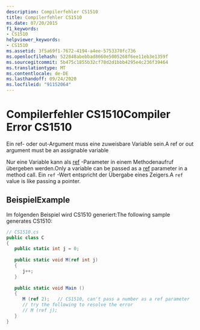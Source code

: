 ```yaml
---
description: Compilerfehler CS1510
title: Compilerfehler CS1510
ms.date: 07/20/2015
f1_keywords:
- CS1510
helpviewer_keywords:
- CS1510
ms.assetid: 3f5a69f1-7672-4194-a4ee-5753370fc736
ms.openlocfilehash: 522848abebbad8660e5005268f6ee11eb3e1359f
ms.sourcegitcommit: 5b475c1855b32cf78d2d1bbb4295e4c236f39464
ms.translationtype: MT
ms.contentlocale: de-DE
ms.lasthandoff: 09/24/2020
ms.locfileid: "91152064"
---
```

# <a name="compiler-error-cs1510"></a><span data-ttu-id="5b4ee-103">Compilerfehler CS1510</span><span class="sxs-lookup"><span data-stu-id="5b4ee-103">Compiler Error CS1510</span></span>

<span data-ttu-id="5b4ee-104">Ein ref- oder out-Argument muss eine zuweisbare Variable sein.</span><span class="sxs-lookup"><span data-stu-id="5b4ee-104">A ref or out argument must be an assignable variable</span></span>  
  
 <span data-ttu-id="5b4ee-105">Nur eine Variable kann als [ref](../language-reference/keywords/ref.md) -Parameter in einem Methodenaufruf übergeben werden.</span><span class="sxs-lookup"><span data-stu-id="5b4ee-105">Only a variable can be passed as a [ref](../language-reference/keywords/ref.md) parameter in a method call.</span></span> <span data-ttu-id="5b4ee-106">Ein `ref` -Wert entspricht der Übergabe eines Zeigers.</span><span class="sxs-lookup"><span data-stu-id="5b4ee-106">A `ref` value is like passing a pointer.</span></span>  
  
## <a name="example"></a><span data-ttu-id="5b4ee-107">Beispiel</span><span class="sxs-lookup"><span data-stu-id="5b4ee-107">Example</span></span>  

 <span data-ttu-id="5b4ee-108">Im folgenden Beispiel wird CS1510 generiert:</span><span class="sxs-lookup"><span data-stu-id="5b4ee-108">The following sample generates CS1510:</span></span>  
  
```csharp  
// CS1510.cs  
public class C  
{  
   public static int j = 0;  
  
   public static void M(ref int j)  
   {  
      j++;  
   }  
  
   public static void Main ()  
   {  
      M (ref 2);   // CS1510, can't pass a number as a ref parameter  
      // try the following to resolve the error  
      // M (ref j);  
   }  
}  
```
